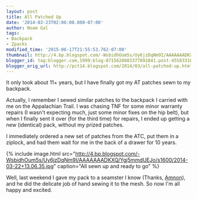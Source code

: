 ```yaml
---
layout: post
title: All Patched Up
date: '2014-03-23T02:06:00.000-07:00'
author: Noam Gal
tags:
- Backpack
- Zpacks
modified_time: '2015-06-17T21:55:53.762-07:00'
thumbnail: http://4.bp.blogspot.com/-WsbidhOum5s/Uy6jzDqNm9I/AAAAAAADKXQ/Ygj5mmdUEJo/s72-c/2014-03-22+13.06.35.jpg
blogger_id: tag:blogger.com,1999:blog-8715620883377891841.post-4558331672774933433
blogger_orig_url: http://pct14.blogspot.com/2014/03/all-patched-up.html
---
```

It only took about 11+ years, but I have finally got my AT patches sewn to my backpack.

Actually, I remember I sewed similar patches to the backpack I carried with me on the Appalachian Trail. I was chasing TNF for some minor warranty repairs (I wasn't expecting much, just some minor fixes on the hip belt), but when I finally sent it over (for the third time) for repairs, I ended up getting a new (identical) pack, without my prized patches.

I immediately ordered a new set of patches from the ATC, put them in a ziplock, and had them wait for me in the back of a drawer for 10 years.

{% include image.html src="http://4.bp.blogspot.com/-WsbidhOum5s/Uy6jzDqNm9I/AAAAAAADKXQ/Ygj5mmdUEJo/s1600/2014-03-22+13.06.35.jpg" caption="All sewn up and ready to go" %}

Well, last weekend I gave my pack to a seamster I know (Thanks, [Amnon]), and he did the delicate job of hand sewing it to the mesh. So now I'm all happy and excited.

[Amnon]: https://www.facebook.com/pages/pashut/110824178940183
